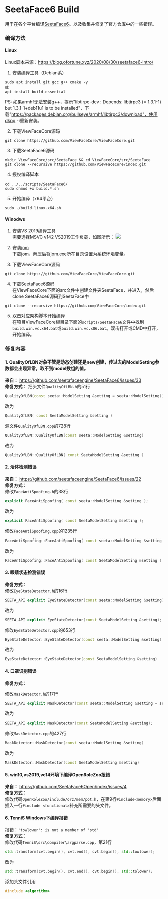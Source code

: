 # SeetaFace6 Build

用于在各个平台编译[SeetaFace6](https://github.com/SeetaFace6Open/index "SeetaFace6")。以及收集并修复了官方仓库中的一些错误。

### 编译方法
#### Linux

Linux脚本来源：https://blog.ofortune.xyz/2020/08/30/seetaface6-intro/
1. 安装编译工具（Debian系）
```shell
sudo apt install git gcc g++ cmake -y
或
apt install build-essential
```
PS: 如果armhf无法安装g++，提示"libtirpc-dev : Depends: libtirpc3 (= 1.3.1-1) but 1.3.1-1+deb11u1 is to be installed"，下载"https://packages.debian.org/bullseye/armhf/libtirpc3/download"，使用dkpg -i重新安装。  

2. 下载ViewFaceCore源码  
```shell
git clone https://github.com/ViewFaceCore/ViewFaceCore.git
```

3. 下载SeetaFace6源码  
```shell
mkdir ViewFaceCore/src/SeetaFace && cd ViewFaceCore/src/SeetaFace
git clone --recursive https://github.com/ViewFaceCore/index.git
```

4. 授权编译脚本  
```shell
cd ../../scripts/SeetaFace6/
sudo chmod +x build.*.sh
```

5. 开始编译（x64平台）
```shell
sudo ./build.linux.x64.sh
```

#### Winodws

1. 安装VS 2019编译工具  
需要选择MSVC v142 VS2019工作负载，如图所示：
![](https://raw.githubusercontent.com/ViewFaceCore/ViewFaceCore/dev/docs/images/vs.png)

2. 安装[jom](https://download.qt.io/official_releases/jom/ "jom")  
下载[jom](https://download.qt.io/official_releases/jom/ "jom")，解压后将jom.exe所在目录设置为系统环境变量。  

3. 下载ViewFaceCore源码  
```shell
git clone https://github.com/ViewFaceCore/ViewFaceCore.git
```

4. 下载SeetaFace6源码  
在ViewFaceCore下面的src文件中创建文件夹SeetaFace，并进入，然后clone SeetaFace6源码到SeetaFace中
```shell
git clone --recursive https://github.com/ViewFaceCore/index.git
```

5. 双击对应架构脚本开始编译  
在项目ViewFaceCore根目录下面的`scripts/SeetaFace6`文件中找到`build.win.vc.x64.bat`或`build.win.vc.x86.bat`。双击打开或CMD中打开，开始编译。

### 修复内容

#### 1. QualityOfLBN对象不管是动态创建还是new创建，传过去的ModelSetting参数都会出现异常，取不到model数组的值。
**来自：** https://github.com/seetafaceengine/SeetaFace6/issues/33  
**修复方式：**
把头文件`QualityOfLBN.h`的51行
```cpp
QualityOfLBN(const seeta::ModelSetting &setting = seeta::ModelSetting())
```
改为
```cpp
QualityOfLBN( const SeetaModelSetting &setting )
```

源文件`QualityOfLBN.cpp`的728行
```cpp
QualityOfLBN::QualityOfLBN(const seeta::ModelSetting &setting)
```
改为
```cpp
QualityOfLBN::QualityOfLBN( const SeetaModelSetting &setting )
```

#### 2. 活体检测错误  
**来自：** https://github.com/seetafaceengine/SeetaFace6/issues/22  
**修复方式：**  
修改`FaceAntiSpoofing.h`的38行  
```cpp
explicit FaceAntiSpoofing( const seeta::ModelSetting &setting );
```
改为  
```cpp
explicit FaceAntiSpoofing( const SeetaModelSetting &setting );
```

修改`FaceAntiSpoofing.cpp`的1235行  
```cpp
FaceAntiSpoofing::FaceAntiSpoofing( const seeta::ModelSetting &setting )
```
改为  
```cpp
FaceAntiSpoofing::FaceAntiSpoofing( const SeetaModelSetting &setting )
```

#### 3. 眼睛状态检测错误
**修复方式：**  
修改`EyeStateDetector.h`的16行  
```cpp
SEETA_API explicit EyeStateDetector(const seeta::ModelSetting &setting);
```
改为  
```cpp
SEETA_API explicit EyeStateDetector(const SeetaModelSetting &setting);
```

修改`EyeStateDetector.cpp`的653行  
```cpp
EyeStateDetector::EyeStateDetector(const seeta::ModelSetting &setting)
```
改为  
```cpp
EyeStateDetector::EyeStateDetector(const SeetaModelSetting &setting)
```

#### 4. 口罩识别错误  
**修复方式：**  

修改`MaskDetector.h`的17行  
```cpp
SEETA_API explicit MaskDetector(const seeta::ModelSetting &setting = seeta::ModelSetting() );
```
改为  
```cpp
SEETA_API explicit MaskDetector(const SeetaModelSetting &setting);
```

修改`MaskDetector.cpp`的427行  
```cpp
MaskDetector::MaskDetector(const seeta::ModelSetting &setting)
```
改为  
```cpp
MaskDetector::MaskDetector(const SeetaModelSetting &setting)
```

#### 5. win10,vs2019,vc14环境下编译OpenRoleZoo报错

**来自：** https://github.com/SeetaFace6Open/index/issues/4  
**修复方式：**  
修改代码`OpenRoleZoo/include/orz/mem/pot.h`，在第9行`#include<memory>`后面插入一行`#include <functional>`补充所需要的头文件。

#### 6. TenniS Windows下编译报错
报错：`'towlower': is not a member of 'std'`  
**修复方式：**  
修改代码`TenniS\src\compiler\argparse.cpp`，第21行
```cpp
std::transform(cvt.begin(), cvt.end(), cvt.begin(), std::towlower);
```
改为  
```cpp
std::transform(cvt.begin(), cvt.end(), cvt.begin(), std::tolower);
```
添加头文件引用
```cpp
#include <algorithm>
```
